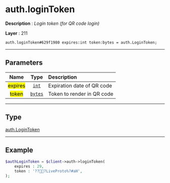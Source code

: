 # auth.loginToken

**Description** : *Login token \(for QR code login\)*

**Layer** : 211

```tl
auth.loginToken#629f1980 expires:int token:bytes = auth.LoginToken;
```

---

## Parameters

| Name | Type | Description |
| :---: | :---: | :--- |
| <mark>expires</mark> | [`int`](type/int) | Expiration date of QR code |
| <mark>token</mark> | [`bytes`](type/bytes) | Token to render in QR code |

---

## Type

[auth.LoginToken](type/auth.LoginToken)

---

## Example

```php
$authLoginToken = $client->auth->loginToken(
	expires : 29,
	token : '???LiveProto%?#aH',
);
```